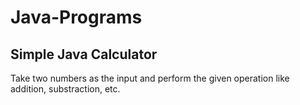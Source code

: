 # Java-Programs

## Simple Java Calculator

Take two numbers as the input and perform the given operation like addition, substraction, etc.
